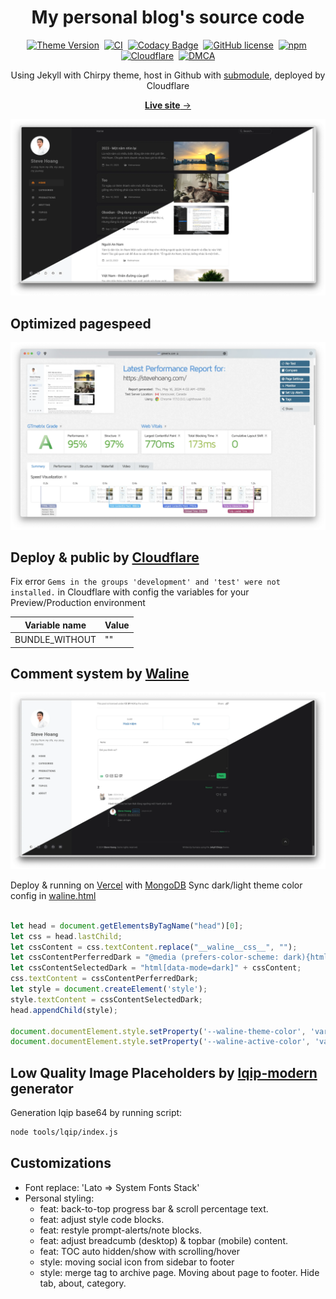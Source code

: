 <!-- markdownlint-disable-next-line -->
<div align="center">

  <!-- markdownlint-disable-next-line -->
  # My personal blog's source code
  
  [![Theme Version](https://img.shields.io/gem/v/jekyll-theme-chirpy?color=brightgreen)][theme]&nbsp;
  [![CI](https://github.com/lotusk08/lotusk08.github.io/actions/workflows/ci.yml/badge.svg?branch=master&event=push)][ci]&nbsp;
  [![Codacy Badge](https://app.codacy.com/project/badge/Grade/4e556876a3c54d5e8f2d2857c4f43894)][codacy]&nbsp;
  [![GitHub license](https://img.shields.io/github/license/cotes2020/jekyll-theme-chirpy.svg)][license]&nbsp;
  [![npm](https://img.shields.io/npm/v/jekyll-theme-chirpy)][npm]&nbsp;
  [![Cloudflare](https://img.shields.io/badge/Pages-deployed-blue?logo=cloudflare)][cf]&nbsp;
  [![DMCA](https://img.shields.io/badge/DMCA-protected-green)][dmca]

  Using Jekyll with Chirpy theme, host in Github with [submodule][lib], deployed by Cloudflare
  
  [**Live site** → ][stevehoang.com]

  [![stevehoang.com](/docs/stevehoang.com.webp)][stevehoang.com]
 
</div>

## Optimized pagespeed
[![stevehoang.com](/docs/pagespeed.webp)][stevehoang.com]

## Deploy & public by [Cloudflare][cf]
Fix error `Gems in the groups 'development' and 'test' were not installed.` in Cloudflare with config the variables for your Preview/Production environment

Variable name|Value
---|---
BUNDLE_WITHOUT|""

## Comment system by [Waline][waline]
[![stevehoang.com](/docs/comment-system.webp)][stevehoang.com]

Deploy & running on [Vercel][vercel] with [MongoDB][mon]
Sync dark/light theme color config in [waline.html][waline.html]

```javascript

let head = document.getElementsByTagName("head")[0];
let css = head.lastChild;
let cssContent = css.textContent.replace("__waline__css__", "");
let cssContentPerferredDark = "@media (prefers-color-scheme: dark){html:not([data-mode])" + cssContent + "}";
let cssContentSelectedDark = "html[data-mode=dark]" + cssContent;
css.textContent = cssContentPerferredDark;
let style = document.createElement('style');
style.textContent = cssContentSelectedDark;
head.appendChild(style);

document.documentElement.style.setProperty('--waline-theme-color', 'var(--link-color)');
document.documentElement.style.setProperty('--waline-active-color', 'var(--sidebar-active-color)');
```

## Low Quality Image Placeholders by [lqip-modern][lqip] generator
Generation lqip base64 by running script:

```bash
node tools/lqip/index.js
```
## Customizations
- Font replace: 'Lato => System Fonts Stack'
- Personal styling:
  - feat: back-to-top progress bar & scroll percentage text.
  - feat: adjust style code blocks.
  - feat: restyle prompt-alerts/note blocks.
  - feat: adjust breadcumb (desktop) & topbar (mobile) content.
  - feat: TOC auto hidden/show with scrolling/hover
  - style: moving social icon from sidebar to footer
  - style: merge tag to archive page. Moving about page to footer. Hide tab, about, category.

[theme]: https://rubygems.org/gems/jekyll-theme-chirpy
[ci]: https://github.com/lotusk08/lotusk08.github.io/actions/workflows/ci.yml?query=event%3Apush+branch%3Amaster
[codacy]: https://app.codacy.com/gh/cotes2020/jekyll-theme-chirpy/dashboard
[license]: https://github.com/cotes2020/jekyll-theme-chirpy/blob/master/LICENSE
[npm]: https://www.npmjs.com/package/jekyll-theme-chirpy
[cf]: https://lotusk08-github-io.pages.dev
[dmca]: https://www.dmca.com/r/84e1gg7
[jekyllrb]: https://jekyllrb.com
[stevehoang.com]: https://stevehoang.com
[lib]: https://github.com/lotusk08/theme-static-assets
[lqip]: https://github.com/transitive-bullshit/lqip-modern
[waline]: https://github.com/walinejs/waline
[waline.html]: https://github.com/lotusk08/lotusk08.github.io/blob/34bf7b0643f7aae4fa812745794a020d9ce5863f/_includes/comments/waline.html
[vercel]: http://vercel.com
[mon]: http://mongodb.com
